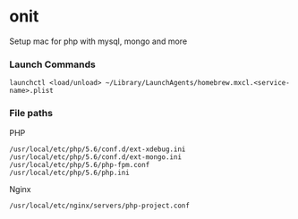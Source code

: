 # onit
Setup mac for php with mysql, mongo and more

### Launch Commands
```
launchctl <load/unload> ~/Library/LaunchAgents/homebrew.mxcl.<service-name>.plist
```

### File paths

PHP

```
/usr/local/etc/php/5.6/conf.d/ext-xdebug.ini
/usr/local/etc/php/5.6/conf.d/ext-mongo.ini
/usr/local/etc/php/5.6/php-fpm.conf
/usr/local/etc/php/5.6/php.ini
```

Nginx

```
/usr/local/etc/nginx/servers/php-project.conf
```
